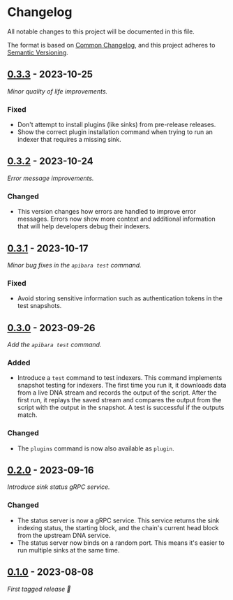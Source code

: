 # Changelog

All notable changes to this project will be documented in this file.

The format is based on [Common Changelog](https://common-changelog.org/), and
this project adheres to
[Semantic Versioning](https://semver.org/spec/v2.0.0.html).

## [0.3.3] - 2023-10-25

_Minor quality of life improvements._

### Fixed

 - Don't attempt to install plugins (like sinks) from pre-release releases.
 - Show the correct plugin installation command when trying to run an indexer
   that requires a missing sink.

## [0.3.2] - 2023-10-24

_Error message improvements._

### Changed

 - This version changes how errors are handled to improve error messages.
   Errors now show more context and additional information that will help
   developers debug their indexers.

## [0.3.1] - 2023-10-17

_Minor bug fixes in the `apibara test` command._

### Fixed

 - Avoid storing sensitive information such as authentication tokens in the
   test snapshots.

## [0.3.0] - 2023-09-26

_Add the `apibara test` command._

### Added

 - Introduce a `test` command to test indexers. This command implements
   snapshot testing for indexers. The first time you run it, it downloads data
   from a live DNA stream and records the output of the script. After the first
   run, it replays the saved stream and compares the output from the script with
   the output in the snapshot. A test is successful if the outputs match.

### Changed

 - The `plugins` command is now also available as `plugin`.

## [0.2.0] - 2023-09-16

_Introduce sink status gRPC service._

### Changed

 - The status server is now a gRPC service. This service returns the sink
   indexing status, the starting block, and the chain's current head block
   from the upstream DNA service. 
 - The status server now binds on a random port. This means it's easier to run
   multiple sinks at the same time.

## [0.1.0] - 2023-08-08

_First tagged release 🎉_


[0.3.3]: https://github.com/apibara/dna/releases/tag/cli/v0.3.3
[0.3.2]: https://github.com/apibara/dna/releases/tag/cli/v0.3.2
[0.3.1]: https://github.com/apibara/dna/releases/tag/cli/v0.3.1
[0.3.0]: https://github.com/apibara/dna/releases/tag/cli/v0.3.0
[0.2.0]: https://github.com/apibara/dna/releases/tag/cli/v0.2.0
[0.1.0]: https://github.com/apibara/dna/releases/tag/cli/v0.1.0

